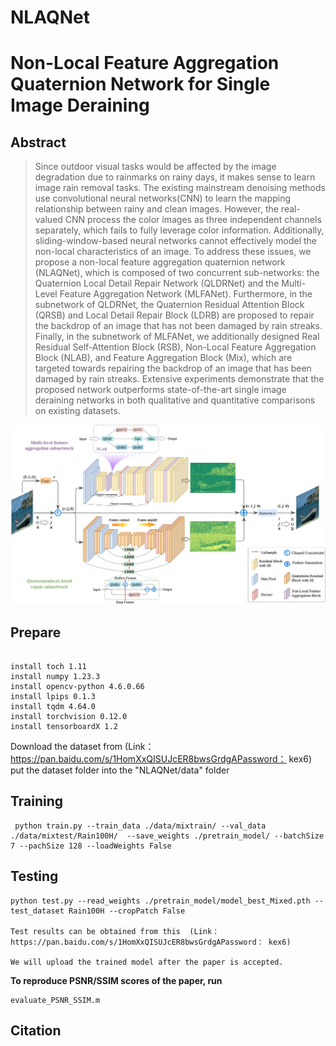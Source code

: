# NLAQNet

# Non-Local Feature Aggregation Quaternion Network for Single Image Deraining

## Abstract

> Since outdoor visual tasks would be affected by the image degradation due to rainmarks on rainy days, it makes sense to learn image rain removal tasks. The existing mainstream denoising methods use convolutional neural networks(CNN) to learn the mapping relationship between rainy and clean images. However, the real-valued CNN process the color images as three independent channels separately, which fails to fully leverage color information. Additionally, sliding-window-based neural networks cannot effectively model the non-local characteristics of an image. To address these issues, we propose a non-local feature aggregation quaternion network (NLAQNet), which is composed of two concurrent sub-networks: the Quaternion Local Detail Repair Network (QLDRNet) and the Multi-Level Feature Aggregation Network (MLFANet). Furthermore, in the subnetwork of QLDRNet, the Quaternion Residual Attention Block (QRSB) and Local Detail Repair Block (LDRB) are proposed to repair the backdrop of an image that has not been damaged by rain streaks. Finally, in the subnetwork of MLFANet, we additionally designed Real Residual Self-Attention Block (RSB), Non-Local Feature Aggregation Block (NLAB), and Feature Aggregation Block (Mix), which are targeted towards repairing the backdrop of an image that has been damaged by rain streaks. Extensive experiments demonstrate that the proposed network outperforms state-of-the-art single image deraining networks in both qualitative and quantitative comparisons on existing datasets.


![NLAQ5](https://github.com/xionggonghe/NLAQNet/blob/master/images/NLAQ.jpg)

## Prepare

```

install toch 1.11
install numpy 1.23.3
install opencv-python 4.6.0.66
install lpips 0.1.3
install tqdm 4.64.0
install torchvision 0.12.0
install tensorboardX 1.2
```

Download the dataset from (Link：https://pan.baidu.com/s/1HomXxQISUJcER8bwsGrdgAPassword： kex6)  put the dataset folder into the "NLAQNet/data" folder

## Training

```
 python train.py --train_data ./data/mixtrain/ --val_data ./data/mixtest/Rain100H/  --save_weights ./pretrain_model/ --batchSize 7 --pachSize 128 --loadWeights False
```

## Testing

```
python test.py --read_weights ./pretrain_model/model_best_Mixed.pth --test_dataset Rain100H --cropPatch False

Test results can be obtained from this  (Link：https://pan.baidu.com/s/1HomXxQISUJcER8bwsGrdgAPassword： kex6)

We will upload the trained model after the paper is accepted.
```

**To reproduce PSNR/SSIM scores of the paper, run**

```
evaluate_PSNR_SSIM.m 
```



## Citation

